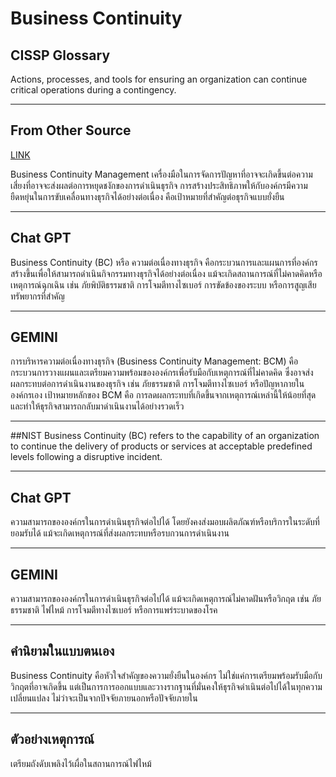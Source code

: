 # Business Continuity

## CISSP Glossary
Actions, processes, and tools for ensuring an organization can continue critical operations during a contingency.

---

## From Other Source
[LINK](https://www.techtalkthai.com/business-continuity-and-disaster-recovery-by-netapp/)

Business Continuity Management เครื่องมือในการจัดการปัญหาที่อาจจะเกิดขึ้นต่อความเสี่ยงที่อาจจะส่งผลต่อการหยุดชงักของการดำเนินธุรกิจ การสร้างประสิทธิภาพให้กับองค์กรมีความยืดหยุ่นในการขับเคลื่อนทางธุรกิจได้อย่างต่อเนื่อง คือเป้าหมายที่สำคัญต่อธุรกิจแบบยั่งยืน

---

## Chat GPT
Business Continuity (BC) หรือ ความต่อเนื่องทางธุรกิจ คือกระบวนการและแผนการที่องค์กรสร้างขึ้นเพื่อให้สามารถดำเนินกิจกรรมทางธุรกิจได้อย่างต่อเนื่อง แม้จะเกิดสถานการณ์ที่ไม่คาดคิดหรือเหตุการณ์ฉุกเฉิน เช่น ภัยพิบัติธรรมชาติ การโจมตีทางไซเบอร์ การขัดข้องของระบบ หรือการสูญเสียทรัพยากรที่สำคัญ

---

## GEMINI
การบริหารความต่อเนื่องทางธุรกิจ (Business Continuity Management: BCM) คือ กระบวนการวางแผนและเตรียมความพร้อมขององค์กรเพื่อรับมือกับเหตุการณ์ที่ไม่คาดคิด ซึ่งอาจส่งผลกระทบต่อการดำเนินงานของธุรกิจ เช่น ภัยธรรมชาติ การโจมตีทางไซเบอร์ หรือปัญหาภายในองค์กรเอง เป้าหมายหลักของ BCM คือ การลดผลกระทบที่เกิดขึ้นจากเหตุการณ์เหล่านี้ให้น้อยที่สุด และทำให้ธุรกิจสามารถกลับมาดำเนินงานได้อย่างรวดเร็ว

---

##NIST
Business Continuity (BC) refers to the capability of an organization to continue the delivery of products or services at acceptable predefined levels following a disruptive incident.

---

## Chat GPT
ความสามารถขององค์กรในการดำเนินธุรกิจต่อไปได้ โดยยังคงส่งมอบผลิตภัณฑ์หรือบริการในระดับที่ยอมรับได้ แม้จะเกิดเหตุการณ์ที่ส่งผลกระทบหรือรบกวนการดำเนินงาน

---

## GEMINI
ความสามารถขององค์กรในการดำเนินธุรกิจต่อไปได้ แม้จะเกิดเหตุการณ์ไม่คาดฝันหรือวิกฤต เช่น ภัยธรรมชาติ ไฟไหม้ การโจมตีทางไซเบอร์ หรือการแพร่ระบาดของโรค

---

## คำนิยามในแบบตนเอง
Business Continuity คือหัวใจสำคัญของความยั่งยืนในองค์กร ไม่ใช่แค่การเตรียมพร้อมรับมือกับวิกฤตที่อาจเกิดขึ้น แต่เป็นการการออกแบบและวางรากฐานที่มั่นคงให้ธุรกิจดำเนินต่อไปได้ในทุกความเปลี่ยนแปลง ไม่ว่าจะเป็นจากปัจจัยภายนอกหรือปัจจัยภายใน

---

## ตัวอย่างเหตุการณ์
เตรียมถังดับเพลิงไว้เผื่อในสถานการณ์ไฟไหม้

